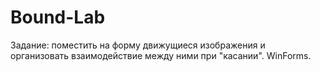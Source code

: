 # Bound-Lab
Задание: поместить на форму движущиеся изображения и организовать взаимодействие между ними при "касании". WinForms.
